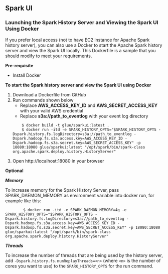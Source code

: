 ## Spark UI

### Launching the Spark History Server and Viewing the Spark UI Using Docker

If you prefer local access (not to have EC2 instance for Apache Spark history server), you can also use a Docker to start the Apache Spark history server and view the Spark UI locally. This Dockerfile is a sample that you should modify to meet your requirements. 

**Pre-requisite**
- Install Docker

**To start the Spark history server and view the Spark UI using Docker**

1. Download a Dockerfile from GitHub
2. Run commands shown below
    - Replace **AWS_ACCESS_KEY_ID** and **AWS_SECRET_ACCESS_KEY** with your valid AWS credential
    - Replace **s3a://path_to_eventlog** with your event log directory
    ``` 
        $ docker build -t glue/sparkui:latest . 
        $ docker run -itd -e SPARK_HISTORY_OPTS="$SPARK_HISTORY_OPTS -Dspark.history.fs.logDirectory=s3a://path_to_eventlog -Dspark.hadoop.fs.s3a.access.key=AWS_ACCESS_KEY_ID -Dspark.hadoop.fs.s3a.secret.key=AWS_SECRET_ACCESS_KEY" -p 18080:18080 glue/sparkui:latest "/opt/spark/bin/spark-class org.apache.spark.deploy.history.HistoryServer"
    ```
3. Open http://localhost:18080 in your browser

**Optional**

***Memory***

To increase memory for the Spark History Server, pass SPARK_DAEMON_MEMORY as environment variable into docker run, for example like this:
```
        $ docker run -itd -e SPARK_DAEMON_MEMORY=4g -e SPARK_HISTORY_OPTS="$SPARK_HISTORY_OPTS -Dspark.history.fs.logDirectory=s3a://path_to_eventlog -Dspark.hadoop.fs.s3a.access.key=AWS_ACCESS_KEY_ID -Dspark.hadoop.fs.s3a.secret.key=AWS_SECRET_ACCESS_KEY" -p 18080:18080 glue/sparkui:latest "/opt/spark/bin/spark-class org.apache.spark.deploy.history.HistoryServer"
```

***Threads***

To increase the number of threads that are being used by the history server, add `-Dspark.history.fs.numReplayThreads=<n>` (where `<n>` is the number of cores you want to use) to the `SPARK_HISTORY_OPTS` for the run command.
